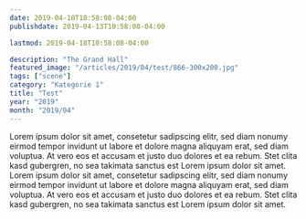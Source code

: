```yaml
---
date: 2019-04-10T10:58:08-04:00
publishdate: 2019-04-13T10:58:08-04:00

lastmod: 2019-04-18T10:58:08-04:00

description: "The Grand Hall"
featured_image: "/articles/2019/04/test/866-300x200.jpg"
tags: ["scene"]
category: "Kategorie 1"
title: "Test"
year: "2019"
month: "2019/04"
---
```


Lorem ipsum dolor sit amet, consetetur sadipscing elitr, sed diam nonumy eirmod tempor invidunt ut labore et dolore magna aliquyam erat, sed diam voluptua. At vero eos et accusam et justo duo dolores et ea rebum. Stet clita kasd gubergren, no sea takimata sanctus est Lorem ipsum dolor sit amet. Lorem ipsum dolor sit amet, consetetur sadipscing elitr, sed diam nonumy eirmod tempor invidunt ut labore et dolore magna aliquyam erat, sed diam voluptua. At vero eos et accusam et justo duo dolores et ea rebum. Stet clita kasd gubergren, no sea takimata sanctus est Lorem ipsum dolor sit amet.
